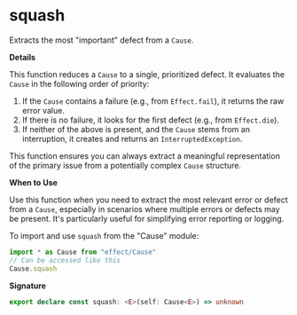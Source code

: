 # squash

Extracts the most "important" defect from a `Cause`.

**Details**

This function reduces a `Cause` to a single, prioritized defect. It evaluates
the `Cause` in the following order of priority:

1. If the `Cause` contains a failure (e.g., from `Effect.fail`), it returns
   the raw error value.
2. If there is no failure, it looks for the first defect (e.g., from
   `Effect.die`).
3. If neither of the above is present, and the `Cause` stems from an
   interruption, it creates and returns an `InterruptedException`.

This function ensures you can always extract a meaningful representation of
the primary issue from a potentially complex `Cause` structure.

**When to Use**

Use this function when you need to extract the most relevant error or defect
from a `Cause`, especially in scenarios where multiple errors or defects may
be present. It's particularly useful for simplifying error reporting or
logging.

To import and use `squash` from the "Cause" module:

```ts
import * as Cause from "effect/Cause"
// Can be accessed like this
Cause.squash
```

**Signature**

```ts
export declare const squash: <E>(self: Cause<E>) => unknown
```
